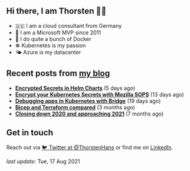 ## Hi there, I am Thorsten 👋🏼

- 🇩🇪 I am a cloud consultant from Germany 
- 🔷 I am a Microsoft MVP since 2011
- 🐳 I do quite a bunch of Docker
- ☸️ Kubernetes is my passion
- 🌤 Azure is my datacenter

## Recent posts from [my blog](https://thorsten-hans.com) 

- **[Encrypted Secrets in Helm Charts](https://thorsten-hans.com/encrypted-secrets-in-helm-charts/)** (5 days ago)
- **[Encrypt your Kubernetes Secrets with Mozilla SOPS](https://thorsten-hans.com/encrypt-your-kubernetes-secrets-with-mozilla-sops/)** (13 days ago)
- **[Debugging apps in Kubernetes with Bridge](https://thorsten-hans.com/debugging-apps-in-kubernetes-with-bridge/)** (19 days ago)
- **[Bicep and Terraform compared](https://thorsten-hans.com/bicep-and-terraform-compared/)** (3 months ago)
- **[Closing down 2020 and approaching 2021](https://thorsten-hans.com/closing-down-2020-and-approaching-2021/)** (7 months ago)

## Get in touch

Reach out via [🐦 Twitter at @ThorstenHans](https://twitter.com/ThorstenHans) or find me on [LinkedIn](https://linkedin.com/in/ThorstenHans).

_last update_: Tue, 17 Aug 2021
